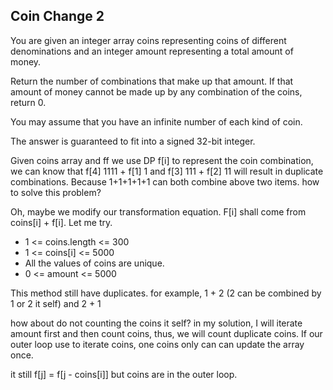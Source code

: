 ## Coin Change 2

You are given an integer array coins representing coins of different denominations and an integer amount representing a total amount of money.

Return the number of combinations that make up that amount. If that amount of money cannot be made up by any combination of the coins, return 0.

You may assume that you have an infinite number of each kind of coin.

The answer is guaranteed to fit into a signed 32-bit integer.

Given coins array and ff we use DP f[i] to represent the coin combination, we can know that f[4] 1111 + f[1] 1 and f[3] 111 + f[2] 11 will result in duplicate combinations. Because 1+1+1+1+1 can both combine above two items. how to solve this problem?

Oh, maybe we modify our transformation equation. F[i] shall come from coins[i] + f[i]. Let me try.

* 1 <= coins.length <= 300
* 1 <= coins[i] <= 5000
* All the values of coins are unique.
* 0 <= amount <= 5000

This method still have duplicates. for example, 1 + 2 (2 can be combined by 1 or 2 it self) and 2 + 1

how about do not counting the coins it self?  in my solution, I will iterate amount first and then count coins, thus, we will count duplicate coins. If our outer loop use to iterate coins, one coins only can can update the array once.

it still f[j] = f[j - coins[i]] but coins are in the outer loop.